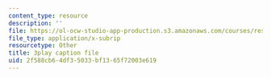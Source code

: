 ```yaml
---
content_type: resource
description: ''
file: https://ol-ocw-studio-app-production.s3.amazonaws.com/courses/res-6-012-introduction-to-probability-spring-2018/2f588cb64df35033bf1365f72003e619_iQ2edOqEQAs.vtt
file_type: application/x-subrip
resourcetype: Other
title: 3play caption file
uid: 2f588cb6-4df3-5033-bf13-65f72003e619
---
```

